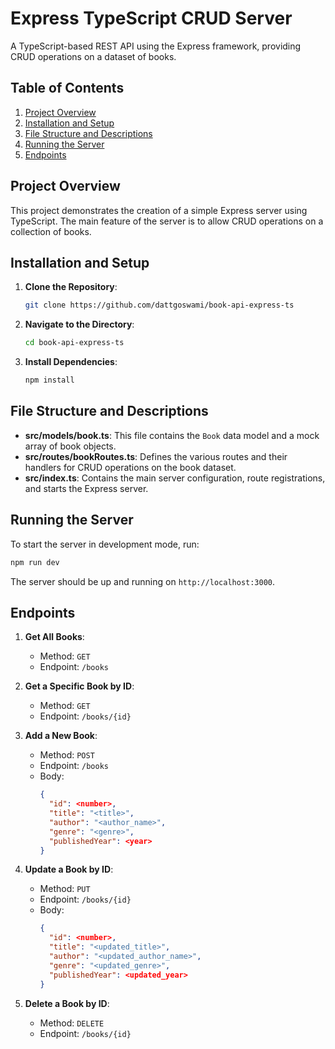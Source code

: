 # Express TypeScript CRUD Server

A TypeScript-based REST API using the Express framework, providing CRUD operations on a dataset of books.

## Table of Contents

1. [Project Overview](#project-overview)
2. [Installation and Setup](#installation-and-setup)
3. [File Structure and Descriptions](#file-structure-and-descriptions)
4. [Running the Server](#running-the-server)
5. [Endpoints](#endpoints)

## Project Overview

This project demonstrates the creation of a simple Express server using TypeScript. The main feature of the server is to allow CRUD operations on a collection of books.

## Installation and Setup

1. **Clone the Repository**:

   ```bash
   git clone https://github.com/dattgoswami/book-api-express-ts
   ```

2. **Navigate to the Directory**:

   ```bash
   cd book-api-express-ts
   ```

3. **Install Dependencies**:

   ```bash
   npm install
   ```

## File Structure and Descriptions

- **src/models/book.ts**: This file contains the `Book` data model and a mock array of book objects.
- **src/routes/bookRoutes.ts**: Defines the various routes and their handlers for CRUD operations on the book dataset.
- **src/index.ts**: Contains the main server configuration, route registrations, and starts the Express server.

## Running the Server

To start the server in development mode, run:

```bash
npm run dev
```

The server should be up and running on `http://localhost:3000`.

## Endpoints

1. **Get All Books**:

   - Method: `GET`
   - Endpoint: `/books`

2. **Get a Specific Book by ID**:

   - Method: `GET`
   - Endpoint: `/books/{id}`

3. **Add a New Book**:

   - Method: `POST`
   - Endpoint: `/books`
   - Body:
     ```json
     {
       "id": <number>,
       "title": "<title>",
       "author": "<author_name>",
       "genre": "<genre>",
       "publishedYear": <year>
     }
     ```

4. **Update a Book by ID**:

   - Method: `PUT`
   - Endpoint: `/books/{id}`
   - Body:
     ```json
     {
       "id": <number>,
       "title": "<updated_title>",
       "author": "<updated_author_name>",
       "genre": "<updated_genre>",
       "publishedYear": <updated_year>
     }
     ```

5. **Delete a Book by ID**:

   - Method: `DELETE`
   - Endpoint: `/books/{id}`
